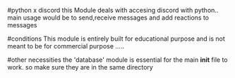 #python x discord 
this Module deals with accesing discord with python.. main usage would be to send,receive messages and add reactions to messages

#conditions
This module is entirely built for educational purpose and is not meant to be for commercial purpose .....

#other necessities
the 'database' module is essential for the main __init__ file to work. so make sure they are in the same directory
